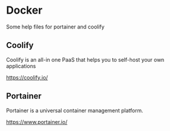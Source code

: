 # Docker

Some help files for portainer and coolify

## Coolify

Coolify is an all-in one PaaS that helps you to self-host your own applications

https://coolify.io/

## Portainer

Portainer is a universal container management platform.

https://www.portainer.io/
